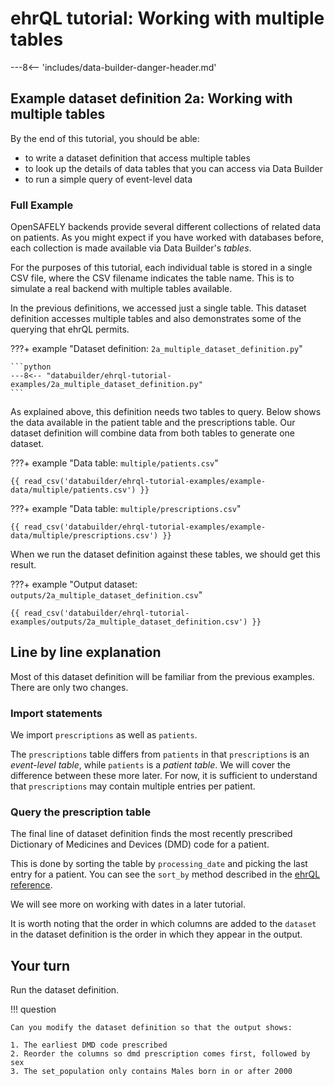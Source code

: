 # ehrQL tutorial: Working with multiple tables

---8<-- 'includes/data-builder-danger-header.md'

## Example dataset definition 2a: Working with multiple tables

By the end of this tutorial, you should be able:

* to write a dataset definition that access multiple tables
* to look up the details of data tables that you can access via Data Builder
* to run a simple query of event-level data

### Full Example

OpenSAFELY backends provide several different collections of related data on patients. As you might expect if you have worked with databases before,
each collection is made available via Data Builder's *tables*.

For the purposes of this tutorial, each individual table is stored in a single CSV file, where the CSV filename indicates the table name. This is to simulate a real backend with multiple tables available. 

In the previous definitions, we accessed just a single table. This dataset definition accesses multiple tables
and also demonstrates some of the querying that ehrQL permits.

???+ example "Dataset definition: `2a_multiple_dataset_definition.py`"

    ```python
    ---8<-- "databuilder/ehrql-tutorial-examples/2a_multiple_dataset_definition.py"
    ```

As explained above, this definition needs two tables to query. Below shows the data available in the patient table and the prescriptions table. Our dataset definition will combine data from both tables to generate one dataset. 

???+ example "Data table: `multiple/patients.csv`"

    {{ read_csv('databuilder/ehrql-tutorial-examples/example-data/multiple/patients.csv') }}

???+ example "Data table: `multiple/prescriptions.csv`"

    {{ read_csv('databuilder/ehrql-tutorial-examples/example-data/multiple/prescriptions.csv') }}

When we run the dataset definition against these tables, we should get this result. 

???+ example "Output dataset: `outputs/2a_multiple_dataset_definition.csv`"

    {{ read_csv('databuilder/ehrql-tutorial-examples/outputs/2a_multiple_dataset_definition.csv') }}

## Line by line explanation

Most of this dataset definition will be familiar from the previous examples. There are only two changes. 

### Import statements
We import `prescriptions` as well as `patients`. 

The `prescriptions` table differs from `patients`
in that `prescriptions` is an *event-level table*,
while `patients` is a *patient table*. We will cover the difference between these more later.
For now, it is sufficient to understand that `prescriptions` may contain multiple entries per patient.

### Query the prescription table
The final line of dataset definition finds the most recently prescribed Dictionary of Medicines and Devices (DMD) code for a patient.

This is done by sorting the table by `processing_date` and picking the last entry for a patient.
You can see the `sort_by` method described in the [ehrQL reference](ehrql-reference.md#212-sort-by-column-pick-last).

We will see more on working with dates in a later tutorial.

It is worth noting that the order in which columns are added to the `dataset` in the dataset definition is the order in which they appear in the output.

## Your turn
Run the dataset definition. 

!!! question

    Can you modify the dataset definition so that the output shows:

    1. The earliest DMD code prescribed 
    2. Reorder the columns so dmd prescription comes first, followed by sex
    3. The set_population only contains Males born in or after 2000
